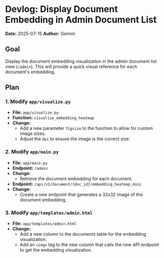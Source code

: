 
# Devlog: Display Document Embedding in Admin Document List

**Date:** 2025-07-15
**Author:** Gemini

## Goal

Display the document embedding visualization in the admin document list view (`/admin`). This will provide a quick visual reference for each document's embedding.

## Plan

### 1. Modify `app/visualize.py`

- **File:** `app/visualize.py`
- **Function:** `visualize_embedding_heatmap`
- **Change:**
    - Add a new parameter `figsize` to the function to allow for custom image sizes.
    - Adjust the `dpi` to ensure the image is the correct size.

### 2. Modify `app/main.py`

- **File:** `app/main.py`
- **Endpoint:** `/admin`
- **Change:**
    - Retrieve the document embedding for each document.
- **Endpoint:** `/api/v1/document/{doc_id}/embedding_heatmap_mini`
- **Change:**
    - Create a new endpoint that generates a 32x32 image of the document embedding.

### 3. Modify `app/templates/admin.html`

- **File:** `app/templates/admin.html`
- **Change:**
    - Add a new column to the documents table for the embedding visualization.
    - Add an `<img>` tag to the new column that calls the new API endpoint to get the embedding visualization.

